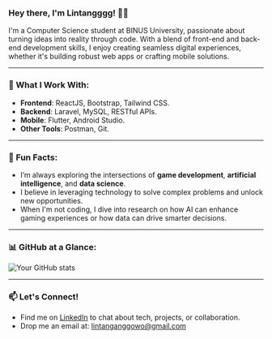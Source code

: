### Hey there, I'm Lintangggg! 👨‍💻

I'm a Computer Science student at BINUS University, passionate about turning ideas into reality through code. With a blend of front-end and back-end development skills, I enjoy creating seamless digital experiences, whether it's building robust web apps or crafting mobile solutions.

---

### 🔧 What I Work With:
- **Frontend**: ReactJS, Bootstrap, Tailwind CSS.
- **Backend**: Laravel, MySQL, RESTful APIs.
- **Mobile**: Flutter, Android Studio.
- **Other Tools**: Postman, Git.

---

### 🌱 Fun Facts:
- I’m always exploring the intersections of **game development**, **artificial intelligence**, and **data science**.
- I believe in leveraging technology to solve complex problems and unlock new opportunities.
- When I'm not coding, I dive into research on how AI can enhance gaming experiences or how data can drive smarter decisions.

---

### 📊 GitHub at a Glance:
![Your GitHub stats](https://github-readme-stats.vercel.app/api?username=Lintanggg&show_icons=true&theme=merko)

---

### 📫 Let's Connect!
- Find me on [LinkedIn](https://www.linkedin.com/in/lintang-anggowoyuono-749328286/) to chat about tech, projects, or collaboration.
- Drop me an email at: lintanganggowo@gmail.com
